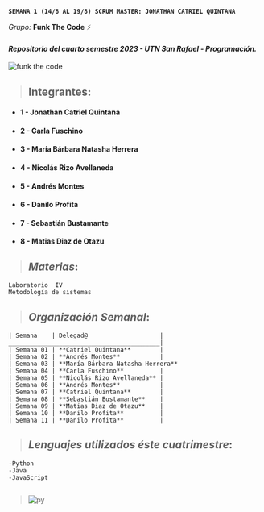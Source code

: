 **`SEMANA 1 (14/8 AL 19/8) SCRUM MASTER: JONATHAN CATRIEL QUINTANA`**

 _Grupo:_ **Funk The Code** ⚡

#### _Repositorio del cuarto semestre 2023 - UTN San Rafael - Programación._

![funk the code](https://i.giphy.com/media/uB86ZyWQsnFSGYe2sA/giphy.webp)

> ## **Integrantes**:

- #### 1 - Jonathan Catriel Quintana
- #### 2 - Carla Fuschino
- #### 3 - María Bárbara Natasha Herrera
- #### 4 - Nicolás Rizo Avellaneda
- #### 5 - Andrés Montes
- #### 6 - Danilo Profita
- #### 7 - Sebastián Bustamante
- #### 8 - Matias Diaz de Otazu

> ## _Materias_:

```
Laboratorio  IV
Metodología de sistemas 
```

> ## _Organización Semanal_:

```
| Semana    | Delegad@                    | 
__________________________________________|
| Semana 01 | **Catriel Quintana**        | 
| Semana 02 | **Andrés Montes**           | 
| Semana 03 | **María Bárbara Natasha Herrera**    
| Semana 04 | **Carla Fuschino**          | 
| Semana 05 | **Nicolás Rizo Avellaneda** | 
| Semana 06 | **Andrés Montes**           | 
| Semana 07 | **Catriel Quintana**        | 
| Semana 08 | **Sebastián Bustamante**    | 
| Semana 09 | **Matias Diaz de Otazu**    |
| Semana 10 | **Danilo Profita**          |
| Semana 11 | **Danilo Profita**          | 
```


> ## _Lenguajes utilizados éste cuatrimestre_:

```
-Python
-Java
-JavaScript


```


>
> ![py](https://media.tenor.com/kxZgL7zPf0EAAAAC/hello-world-seytonic.gif)

